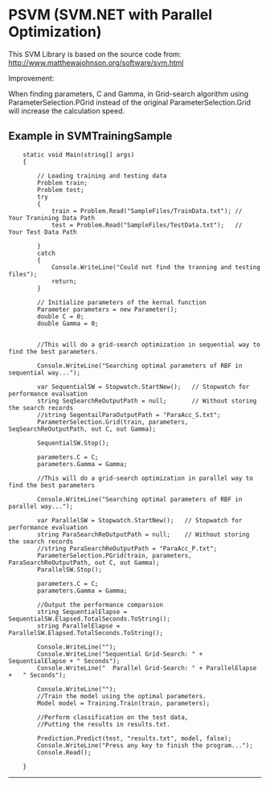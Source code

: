 PSVM (SVM.NET with Parallel Optimization)
====

This SVM Library is based on the source code from:
http://www.matthewajohnson.org/software/svm.html 

Improvement:

When finding parameters, C and Gamma, in Grid-search algorithm 
using ParameterSelection.PGrid instead of the original ParameterSelection.Grid 
will increase the calculation speed.

Example in SVMTrainingSample
---


        static void Main(string[] args)
        {

            // Loading training and testing data 
            Problem train;
            Problem test;
            try
            {
                train = Problem.Read("SampleFiles/TrainData.txt"); //  Your Tranining Data Path
                test = Problem.Read("SampleFiles/TestData.txt");   //  Your Test Data Path

            }
            catch
            {
                Console.WriteLine("Could not find the tranning and testing files");
                return;
            }

            // Initialize parameters of the kernal function
            Parameter parameters = new Parameter();
            double C = 0;
            double Gamma = 0;


            //This will do a grid-search optimization in sequential way to find the best parameters. 
 
            Console.WriteLine("Searching optimal parameters of RBF in sequential way...");

            var SequentialSW = Stopwatch.StartNew();   // Stopwatch for performance evaluation
            string SeqSearchReOutputPath = null;       // Without storing the search records  
            //string SeqentailParaOutputPath = "ParaAcc_S.txt";
            ParameterSelection.Grid(train, parameters, SeqSearchReOutputPath, out C, out Gamma);
         
            SequentialSW.Stop();

            parameters.C = C;
            parameters.Gamma = Gamma;

            //This will do a grid-search optimization in parallel way to find the best parameters
           
            Console.WriteLine("Searching optimal parameters of RBF in parallel way...");

            var ParallelSW = Stopwatch.StartNew();   // Stopwatch for performance evaluation
            string ParaSearchReOutputPath = null;    // Without storing the search records  
            //string ParaSearchReOutputPath = "ParaAcc_P.txt";
            ParameterSelection.PGrid(train, parameters, ParaSearchReOutputPath, out C, out Gamma);
            ParallelSW.Stop();

            parameters.C = C;
            parameters.Gamma = Gamma;

            //Output the performance comparsion
            string SequentialElapse = SequentialSW.Elapsed.TotalSeconds.ToString();
            string ParallelElapse = ParallelSW.Elapsed.TotalSeconds.ToString();
      
            Console.WriteLine(""); 
            Console.WriteLine("Sequential Grid-Search: " + SequentialElapse + " Seconds");
            Console.WriteLine("  Parallel Grid-Search: " + ParallelElapse +   " Seconds");
           
            Console.WriteLine(""); 
            //Train the model using the optimal parameters.
            Model model = Training.Train(train, parameters);
            
            //Perform classification on the test data, 
            //Putting the results in results.txt.

            Prediction.Predict(test, "results.txt", model, false);
            Console.WriteLine("Press any key to finish the program...");
            Console.Read();
        
        }
  

---
